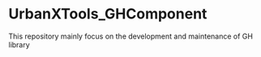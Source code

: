 # UrbanXTools_GHComponent
 This repository mainly focus on the development and maintenance of GH library
